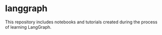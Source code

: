 # langgraph

This repository includes notebooks and tutorials created during the process of learning LangGraph.
